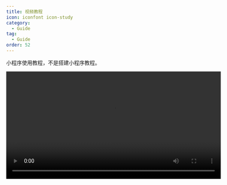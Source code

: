 ```yaml
---
title: 视频教程
icon: iconfont icon-study
category:
  - Guide
tag:
  - Guide
order: 52
---
```


小程序使用教程，不是搭建小程序教程。

<video controls style="width: 60vw">
    <source src="https://cdn.micono.eu.org/video/小程序使用教程.mp4" type="video/mp4">
    您的浏览器不支持视频标签。
</video>
